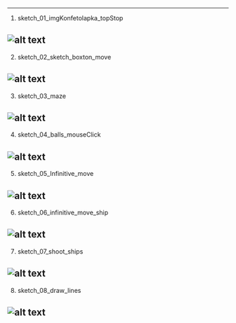 ---------------------------------------
1. sketch_01_imgKonfetolapka_topStop

![alt text](https://github.com/yaAlisaZhukova/processingLessons/blob/main/sketch_01_imgKonfetolapka_topStop/how/konfMove.gif?raw=true)
-----------------------------------------
2. sketch_02_sketch_boxton_move

![alt text](https://github.com/yaAlisaZhukova/processingLessons/blob/main/sketch_02_sketch_boxton_move/how/boxton_move.gif?raw=true)
---------------------------------------
3. sketch_03_maze

![alt text](https://github.com/yaAlisaZhukova/processingLessons/blob/main/sketch_03_maze/how/maze.png?raw=true)
---------------------------------------
4. sketch_04_balls_mouseClick
    
![alt text](https://github.com/yaAlisaZhukova/processingLessons/blob/main/sketch_04_balls_mouseClick/how/ball_list_mouseClick.gif?raw=true)
---------------------------------------
5. sketch_05_Infinitive_move
    
![alt text](https://github.com/yaAlisaZhukova/processingLessons/blob/main/sketch_05_Infinitive_move/how/longmove.gif?raw=true)
---------------------------------------
6. sketch_06_infinitive_move_ship
    
![alt text](https://github.com/yaAlisaZhukova/processingLessons/blob/main/sketch_06_infinitive_move_ship/how/ship_move.gif?raw=true)
---------------------------------------
7. sketch_07_shoot_ships
    
 ![alt text](https://github.com/yaAlisaZhukova/processingLessons/blob/main/sketch_07_shoot_ships/how/shipShoot.gif?raw=true) 
---------------------------------------
8. sketch_08_draw_lines
    
 ![alt text](https://github.com/yaAlisaZhukova/processingLessons/blob/main/sketch_08_draw_lines/how/drawLines.gif?raw=true) 
---------------------------------------

